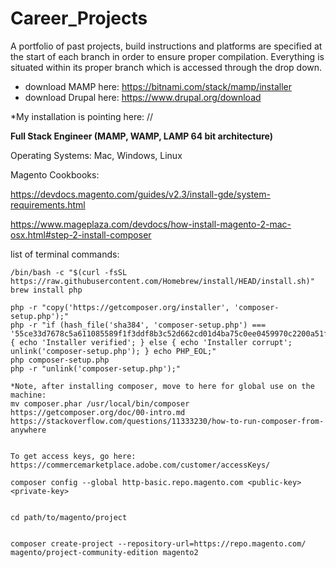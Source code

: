 # Career_Projects
A portfolio of past projects, build instructions and platforms are specified at the start of each branch in order to ensure proper compilation.  Everything is situated within its proper branch which is accessed through the drop down.   

* download MAMP here: https://bitnami.com/stack/mamp/installer
* download Drupal here: https://www.drupal.org/download

*My installation is pointing here: //

<b>Full Stack Engineer (MAMP, WAMP, LAMP 64 bit architecture) </b>

Operating Systems:
Mac, Windows, Linux

Magento Cookbooks: 

https://devdocs.magento.com/guides/v2.3/install-gde/system-requirements.html

https://www.mageplaza.com/devdocs/how-install-magento-2-mac-osx.html#step-2-install-composer


list of terminal commands:

    /bin/bash -c "$(curl -fsSL https://raw.githubusercontent.com/Homebrew/install/HEAD/install.sh)"
    brew install php
  
    php -r "copy('https://getcomposer.org/installer', 'composer-setup.php');"
    php -r "if (hash_file('sha384', 'composer-setup.php') === '55ce33d7678c5a611085589f1f3ddf8b3c52d662cd01d4ba75c0ee0459970c2200a51f492d557530c71c15d8dba01eae') { echo 'Installer verified'; } else { echo 'Installer corrupt'; unlink('composer-setup.php'); } echo PHP_EOL;"
    php composer-setup.php
    php -r "unlink('composer-setup.php');"

    *Note, after installing composer, move to here for global use on the machine: 
    mv composer.phar /usr/local/bin/composer
    https://getcomposer.org/doc/00-intro.md
    https://stackoverflow.com/questions/11333230/how-to-run-composer-from-anywhere


    To get access keys, go here: https://commercemarketplace.adobe.com/customer/accessKeys/

    composer config --global http-basic.repo.magento.com <public-key> <private-key>


    cd path/to/magento/project


    composer create-project --repository-url=https://repo.magento.com/ magento/project-community-edition magento2








    
